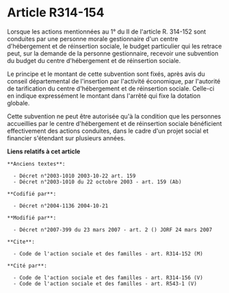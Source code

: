 # Article R314-154

Lorsque les actions mentionnées au 1° du II de l'article R. 314-152 sont conduites par une personne morale gestionnaire d'un
centre d'hébergement et de réinsertion sociale, le budget particulier qui les retrace peut, sur la demande de la personne
gestionnaire, recevoir une subvention du budget du centre d'hébergement et de réinsertion sociale.

Le principe et le montant de cette subvention sont fixés, après avis du conseil départemental de l'insertion par l'activité
économique, par l'autorité de tarification du centre d'hébergement et de réinsertion sociale. Celle-ci en indique
expressément le montant dans l'arrêté qui fixe la dotation globale.

Cette subvention ne peut être autorisée qu'à la condition que les personnes accueillies par le centre d'hébergement et de
réinsertion sociale bénéficient effectivement des actions conduites, dans le cadre d'un projet social et financier s'étendant
sur plusieurs années.

**Liens relatifs à cet article**

	**Anciens textes**:

	  - Décret n°2003-1010 2003-10-22 art. 159
	  - Décret n°2003-1010 du 22 octobre 2003 - art. 159 (Ab)

	**Codifié par**:

	  - Décret n°2004-1136 2004-10-21

	**Modifié par**:

	  - Décret n°2007-399 du 23 mars 2007 - art. 2 () JORF 24 mars 2007

	**Cite**:

	  - Code de l'action sociale et des familles - art. R314-152 (M)

	**Cité par**:

	  - Code de l'action sociale et des familles - art. R314-156 (V)
	  - Code de l'action sociale et des familles - art. R543-1 (V)
